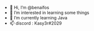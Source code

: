- 👋 Hi, I’m @benaifos
- 👀 I’m interested in learning some things
- 🌱 I’m currently learning Java
- 📫 discord : Kasy3r#2029

<!---
benaifos/benaifos is a ✨ special ✨ repository because its `README.md` (this file) appears on your GitHub profile.
You can click the Preview link to take a look at your changes.
--->
